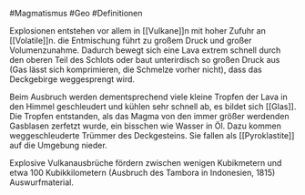 #Magmatismus #Geo #Definitionen 

Explosionen entstehen vor allem in [[Vulkane]]n mit hoher Zufuhr an [[Volatile]]n. die Entmischung führt zu großem Druck und großer Volumenzunahme. Dadurch bewegt sich eine Lava extrem schnell durch den oberen Teil des Schlots oder baut unterirdisch so großen Druck aus (Gas lässt sich komprimieren, die Schmelze vorher nicht), dass das Deckgebirge weggesprengt wird. 

Beim Ausbruch werden dementsprechend viele kleine Tropfen der Lava in den Himmel geschleudert und kühlen sehr schnell ab, es bildet sich [[Glas]]. Die Tropfen entstanden, als das Magma von den immer größer werdenden Gasblasen zerfetzt wurde, ein bisschen wie Wasser in Öl.  Dazu kommen weggeschleuderte Trümmer des Deckgesteins. Sie fallen als [[Pyroklastite]] auf die Umgebung nieder.

Explosive Vulkanausbrüche fördern zwischen wenigen Kubikmetern und etwa 100 Kubikkilometern (Ausbruch des Tambora in Indonesien, 1815) Auswurfmaterial.
